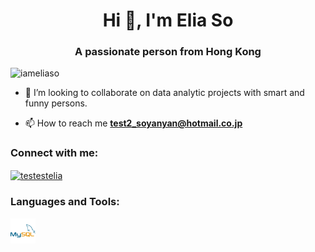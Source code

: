 <h1 align="center">Hi 👋, I'm Elia So</h1>
<h3 align="center">A passionate person from Hong Kong</h3>

<p align="left"> <img src="https://komarev.com/ghpvc/?username=iameliaso&label=Profile%20views&color=0e75b6&style=flat" alt="iameliaso" /> </p>

- 👯 I’m looking to collaborate on data analytic projects with smart and funny persons.

- 📫 How to reach me **test2_soyanyan@hotmail.co.jp**

<h3 align="left">Connect with me:</h3>
<p align="left">
<a href="https://www.linkedin.com/in/elia-s-571074104/" target="blank"><img align="center" src="https://raw.githubusercontent.com/rahuldkjain/github-profile-readme-generator/master/src/images/icons/Social/linked-in-alt.svg" alt="testestelia" height="30" width="40" /></a>
</p>

<h3 align="left">Languages and Tools:</h3>
<p align="left"> <a href="https://www.mysql.com/" target="_blank" rel="noreferrer"> <img src="https://raw.githubusercontent.com/devicons/devicon/master/icons/mysql/mysql-original-wordmark.svg" alt="mysql" width="40" height="40"/> </a> </p>
